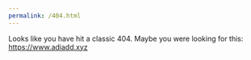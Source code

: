 ```yaml
---
permalink: /404.html
---
```


Looks like you have hit a classic 404. Maybe you were looking for this: https://www.adiadd.xyz

